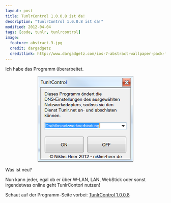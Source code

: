 ```yaml
---
layout: post
title: TunlrControl 1.0.0.8 ist da!
description: "TunlrControl 1.0.0.8 ist da!"
modified: 2012-04-04
tags: [code, tunlr, tunlrcontrol]
image:
  feature: abstract-3.jpg
  credit: dargadgetz
  creditlink: http://www.dargadgetz.com/ios-7-abstract-wallpaper-pack-for-iphone-5-and-ipod-touch-retina/
---
```


Ich habe das Programm überarbeitet.

<center>
	<a href="/assets/images/2012-04-04/tunlrControl-1.0.0.8.png"><img src="/assets/images/2012-04-04/tunlrControl-1.0.0.8.png" alt=""></a>
</center>

Was ist neu?

Nun kann jeder, egal ob er über W-LAN, LAN, WebStick oder sonst
irgendetwas online geht TunlrContorl nutzen!

Schaut auf der Programm-Seite vorbei: [TunlrControl 1.0.0.8](http://wedevelop.de/software/tunlrControl/publish.htm)

